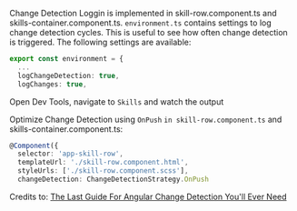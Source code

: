 Change Detection Loggin is implemented in skill-row.component.ts and skills-container.component.ts. `environment.ts` contains settings to log change detection cycles. This is useful to see how often change detection is triggered. The following settings are available:

```typescript
export const environment = {
  ...
  logChangeDetection: true,
  logChanges: true,
```
Open Dev Tools, navigate to `Skills` and watch the output

Optimize Change Detection using `OnPush` `in skill-row.component.ts` and skills-container.component.ts:

```typescript
@Component({
  selector: 'app-skill-row',
  templateUrl: './skill-row.component.html',
  styleUrls: ['./skill-row.component.scss'],
  changeDetection: ChangeDetectionStrategy.OnPush
```

Credits to: [The Last Guide For Angular Change Detection You'll Ever Need
](https://mokkapps.de/blog/the-last-guide-for-angular-change-detection-you-will-ever-need/)